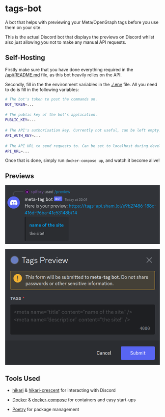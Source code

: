 # tags-bot

A bot that helps with previewing your Meta/OpenGraph tags before you use them on your site.

This is the actual Discord bot that displays the previews on Discord whilst also just allowing you not to make any manual API requests.

## Self-Hosting

Firstly make sure that you have done everything required in the [/api/README.md](/api/README.md) file, as this bot heavily relies on the API.

Secondly, fill in the the environment variables in the [./.env](./.env) file. All you need to do is fill in the following variables:

```sh
# The bot's token to post the commands on.
BOT_TOKEN=...

# The public key of the bot's application.
PUBLIC_KEY=...

# The API's authorisation key. Currently not useful, can be left empty.
API_AUTH_KEY=...

# The API URL to send requests to. Can be set to localhost during development as well.
API_URL=...
```

Once that is done, simply run `docker-compose up`, and watch it become alive!

## Previews

![Bot sends preview of tags](./images/bot_sends_preview.png)


![Bot preview command shows modal](./images/preview_command_modal.png)


## Tools Used

- [hikari](https://hikari-py.dev) & [hikari-crescent](https://hikari-crescent.github.io/book/) for interacting with Discord

- [Docker](https://docs.docker.com) & [docker-compose](https://docs.docker.com/compose) for containers and easy start-ups

- [Poetry](https://python-poetry.org) for package management